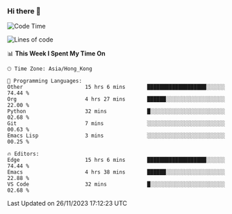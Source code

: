 ### Hi there 👋

<!--
**nicehiro/nicehiro** is a ✨ _special_ ✨ repository because its `README.md` (this file) appears on your GitHub profile.

Here are some ideas to get you started:

- 🔭 I’m currently working on ...
- 🌱 I’m currently learning ...
- 👯 I’m looking to collaborate on ...
- 🤔 I’m looking for help with ...
- 💬 Ask me about ...
- 📫 How to reach me: ...
- 😄 Pronouns: ...
- ⚡ Fun fact: ...
-->

<!--START_SECTION:waka-->
![Code Time](http://img.shields.io/badge/Code%20Time-98%20hrs%2032%20mins-blue)

![Lines of code](https://img.shields.io/badge/From%20Hello%20World%20I%27ve%20Written-2.6%20million%20lines%20of%20code-blue)

📊 **This Week I Spent My Time On** 

```text
🕑︎ Time Zone: Asia/Hong_Kong

💬 Programming Languages: 
Other                    15 hrs 6 mins       ███████████████████░░░░░░   74.44 % 
Org                      4 hrs 27 mins       ██████░░░░░░░░░░░░░░░░░░░   22.00 % 
Python                   32 mins             █░░░░░░░░░░░░░░░░░░░░░░░░   02.68 % 
Git                      7 mins              ░░░░░░░░░░░░░░░░░░░░░░░░░   00.63 % 
Emacs Lisp               3 mins              ░░░░░░░░░░░░░░░░░░░░░░░░░   00.25 % 

🔥 Editors: 
Edge                     15 hrs 6 mins       ███████████████████░░░░░░   74.44 % 
Emacs                    4 hrs 38 mins       ██████░░░░░░░░░░░░░░░░░░░   22.88 % 
VS Code                  32 mins             █░░░░░░░░░░░░░░░░░░░░░░░░   02.68 % 
```


 Last Updated on 26/11/2023 17:12:23 UTC
<!--END_SECTION:waka-->
